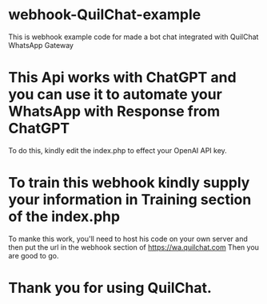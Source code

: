 # webhook-QuilChat-example
This is webhook example code for made a bot chat integrated with QuilChat WhatsApp Gateway

# This Api works with ChatGPT and you can use it to automate your WhatsApp with Response from ChatGPT
To do this, kindly edit the index.php to effect your OpenAI API key.

# To train this webhook kindly supply your information in Training section of the index.php

To manke this work, you'll need to host his code on your own server and then put the url in the webhook section of https://wa.quilchat.com
Then you are good to go.

# Thank you for using QuilChat.

